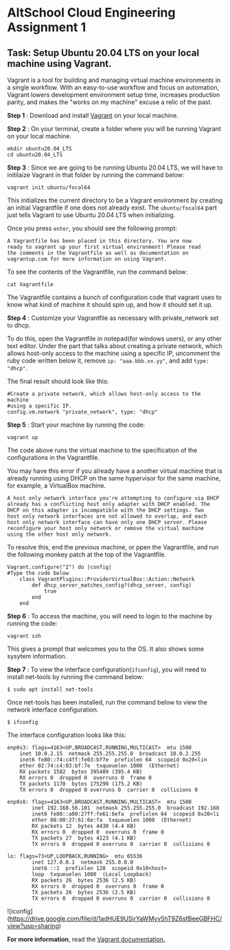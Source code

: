 # AltSchool Cloud Engineering Assignment 1

## Task: Setup Ubuntu 20.04 LTS on your local machine using Vagrant.

Vagrant is a tool for building and managing virtual machine environments in a single workflow. With an easy-to-use workflow and focus on automation, Vagrant lowers development environment setup time, increases production parity, and makes the "works on my machine" excuse a relic of the past.

**Step 1** : Download and install [Vagrant](https://www.vagrantup.com/ "Vagrant") on your local machine.

**Step 2** : On your terminal, create a folder where you will be running        Vagrant on your local machine. 

    mkdir ubuntu20.04_LTS
    cd ubuntu20.04_LTS

**Step 3** : Since we are going to be running Ubuntu 20.04 LTS, we will have to initilaize Vagrant in that folder by running the command below:

    vagrant init ubuntu/focal64

This initializes the current directory to be a Vagrant environment by creating an initial Vagrantfile if one does not already exist. The `ubuntu/focal64` part just tells Vagrant to use Ubuntu 20.04 LTS when initializing.

Once you press `enter`, you should see the following prompt:

    A Vagrantfile has been placed in this directory. You are now
    ready to vagrant up your first virtual environment! Please read
    the comments in the Vagrantfile as well as documentation on
    vagrantup.com for more information on using Vagrant.

To see the contents of the Vagrantfile, run the command below:
    
    cat Vagrantfile

The Vagrantfile contains a bunch of configuration code that vagrant uses to know what kind of machine it should spin up, and how it should set it up.

**Step 4** : Customize your Vagrantfile as necessary with private_network set to dhcp.

To do this, open the Vagrantfile in notepad(for windows users), or any other text editor.
Under the part that talks about  creating a private network, which allows host-only access to the machine using a specific IP, uncomment the ruby code written below it, remove `ip: "aaa.bbb.xx.yy"`, and add  `type: "dhcp"`. 

The final result should look like this: 

    #Create a private network, which allows host-only access to the machine
    #using a specific IP.
    config.vm.network "private_network", type: "dhcp"

**Step 5** : Start your machine by running the code:

    vagrant up

The code above runs the virtual machine to the specification of the configurations in the Vagrantfile.

You may have this error if you already have a another virtual machine that is already running using DHCP on the same hypervisor for the same machine, for example, a VirtualBox machine.

    A host only network interface you're attempting to configure via DHCP
    already has a conflicting host only adapter with DHCP enabled. The
    DHCP on this adapter is incompatible with the DHCP settings. Two
    host only network interfaces are not allowed to overlap, and each
    host only network interface can have only one DHCP server. Please
    reconfigure your host only network or remove the virtual machine
    using the other host only network.

To resolve this, end the previous machine, or ppen the Vagrantfile, and run the following monkey patch at the top of the Vagrantfile.

    Vagrant.configure("2") do |config|
    #Type the code below
        class VagrantPlugins::ProviderVirtualBox::Action::Network
            def dhcp_server_matches_config?(dhcp_server, config)
                true
            end
        end


**Step 6** : To access the machine, you will need to login to the machine by running the code:

    vagrant ssh

This gives a prompt that welcomes you to the OS. It also shows some sysytem information.

**Step 7** : To view the interface configuration(`ifconfig`), you will need to install net-tools by running the command below:

    $ sudo apt install net-tools


Once net-tools has been installed, run the command below to view the network interface configuration.

    $ ifconfig

The interface configuration looks like this:

    enp0s3: flags=4163<UP,BROADCAST,RUNNING,MULTICAST>  mtu 1500
        inet 10.0.2.15  netmask 255.255.255.0  broadcast 10.0.2.255
        inet6 fe80::74:c4ff:fe03:bf7e  prefixlen 64  scopeid 0x20<lin
        ether 02:74:c4:03:bf:7e  txqueuelen 1000  (Ethernet)
        RX packets 1582  bytes 395489 (395.4 KB)
        RX errors 0  dropped 0  overruns 0  frame 0
        TX packets 1170  bytes 175299 (175.2 KB)
        TX errors 0  dropped 0 overruns 0  carrier 0  collisions 0

    enp0s8: flags=4163<UP,BROADCAST,RUNNING,MULTICAST>  mtu 1500
            inet 192.168.56.101  netmask 255.255.255.0  broadcast 192.168
            inet6 fe80::a00:27ff:fe61:6efa  prefixlen 64  scopeid 0x20<li
            ether 08:00:27:61:6e:fa  txqueuelen 1000  (Ethernet)
            RX packets 12  bytes 4430 (4.4 KB)
            RX errors 0  dropped 0  overruns 0  frame 0
            TX packets 27  bytes 4123 (4.1 KB)
            TX errors 0  dropped 0 overruns 0  carrier 0  collisions 0

    lo: flags=73<UP,LOOPBACK,RUNNING>  mtu 65536
            inet 127.0.0.1  netmask 255.0.0.0
            inet6 ::1  prefixlen 128  scopeid 0x10<host>
            loop  txqueuelen 1000  (Local Loopback)
            RX packets 26  bytes 2536 (2.5 KB)
            RX errors 0  dropped 0  overruns 0  frame 0
            TX packets 26  bytes 2536 (2.5 KB)
            TX errors 0  dropped 0 overruns 0  carrier 0  collisions 0

![iconfig]
(https://drive.google.com/file/d/1adHUE9USirYaWMyv5hT9Z6sfBeeGBFHC/view?usp=sharing)

**For more information**, read the [Vagrant documentation.](https://www.vagrantup.com/docs "Vagrant documentation")